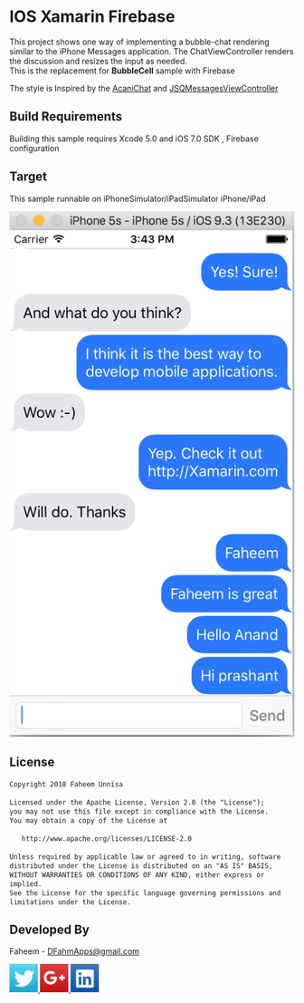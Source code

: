 IOS Xamarin Firebase
==============

This project shows one way of implementing a bubble-chat rendering similar to the iPhone Messages application.
The ChatViewController renders the discussion and resizes the input as needed.  
This is the replacement for **BubbleCell** sample with Firebase

The style is Inspired by the [AcaniChat](https://github.com/acani/AcaniChat) and [JSQMessagesViewController](https://github.com/jessesquires/JSQMessagesViewController)


Build Requirements
------------------
Building this sample requires Xcode 5.0 and iOS 7.0 SDK , Firebase configuration 

Target
------
This sample runnable on iPhoneSimulator/iPadSimulator iPhone/iPad

![Chat App using FIREBASE Xamarin][1]


 License
-----------

    Copyright 2018 Faheem Unnisa

    Licensed under the Apache License, Version 2.0 (the "License");
    you may not use this file except in compliance with the License.
    You may obtain a copy of the License at

       http://www.apache.org/licenses/LICENSE-2.0

    Unless required by applicable law or agreed to in writing, software
    distributed under the License is distributed on an "AS IS" BASIS,
    WITHOUT WARRANTIES OR CONDITIONS OF ANY KIND, either express or implied.
    See the License for the specific language governing permissions and
    limitations under the License.

Developed By
--------------------

Faheem - <DFahmApps@gmail.com>

<a href="https://twitter.com/Faheem_u">
  <img alt="Follow me on Twitter"
       src="https://github.com/faheema/img/blob/master/t.png"  height="50" width="50" />
</a>
<a href="https://plus.google.com/u/3/b/114889013615715274495/114889013615715274495/about">
  <img alt="Follow me on G+"
    src="https://github.com/faheema/img/blob/master/g.png" height="50" width="50" />
</a>
<a href="https://in.linkedin.com/pub/faheem-u/22/245/733">
  <img alt="Follow me on linked In"
   src="https://github.com/faheema/img/blob/master/ln.png"  height="50" width="50"/>



 [1]:https://github.com/faheema/Chat_IOS_Xamarin/blob/master/img.png
 
